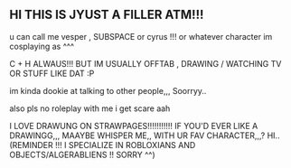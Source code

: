 ## HI THIS IS JYUST A FILLER ATM!!!
[](https://i.postimg.cc/YCdJ7x7b/95a7723f.gif)
u can call me vesper , SUBSPACE or cyrus !!! or whatever character im cosplaying as ^^^

C + H ALWAUS!!! BUT IM USUALLY OFFTAB , DRAWING / WATCHING TV OR STUFF LIKE DAT :P

im kinda dookie at talking to other people,,, Soorryy..

also pls no roleplay with me i get scare aah

I LOVE DRAWUNG ON STRAWPAGES!!!!!!!!!!! IF YOU'D EVER LIKE A DRAWINGG,,, MAAYBE WHISPER ME,, WITH UR FAV CHARACTER,,,? HI.. (REMINDER !!! I SPECIALIZE IN ROBLOXIANS AND OBJECTS/ALGERABLIENS !! SORRY ^^)

<!--
**subfreak/SUBFREAK** is a ✨ _special_ ✨ repository because its `README.md` (this file) appears on your GitHub profile.


